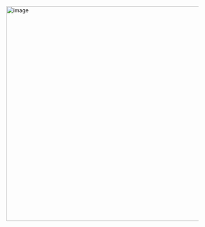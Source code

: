 <img width="563" alt="image" src="https://github.com/user-attachments/assets/1b8edcca-dc49-4bfe-b717-9dd7b73501f4">

